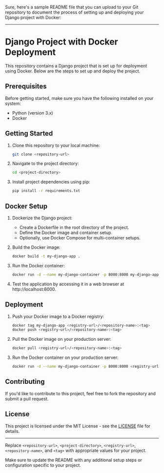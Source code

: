 Sure, here's a sample README file that you can upload to your Git repository to document the process of setting up and deploying your Django project with Docker:

---

# Django Project with Docker Deployment

This repository contains a Django project that is set up for deployment using Docker. Below are the steps to set up and deploy the project.

## Prerequisites

Before getting started, make sure you have the following installed on your system:

- Python (version 3.x)
- Docker

## Getting Started

1. Clone this repository to your local machine:

   ```bash
   git clone <repository-url>
   ```

2. Navigate to the project directory:

   ```bash
   cd <project-directory>
   ```

3. Install project dependencies using pip:

   ```bash
   pip install -r requirements.txt
   ```

## Docker Setup

1. Dockerize the Django project:
   
   - Create a Dockerfile in the root directory of the project.
   - Define the Docker image and container setup.
   - Optionally, use Docker Compose for multi-container setups.

2. Build the Docker image:

   ```bash
   docker build -t my-django-app .
   ```

3. Run the Docker container:

   ```bash
   docker run -d --name my-django-container -p 8000:8000 my-django-app
   ```

4. Test the application by accessing it in a web browser at http://localhost:8000.

## Deployment

1. Push your Docker image to a Docker registry:

   ```bash
   docker tag my-django-app <registry-url>/<repository-name>:<tag>
   docker push <registry-url>/<repository-name>:<tag>
   ```

2. Pull the Docker image on your production server:

   ```bash
   docker pull <registry-url>/<repository-name>:<tag>
   ```

3. Run the Docker container on your production server:

   ```bash
   docker run -d --name my-django-container -p 8000:8000 <registry-url>/<repository-name>:<tag>
   ```

## Contributing

If you'd like to contribute to this project, feel free to fork the repository and submit a pull request.

## License

This project is licensed under the MIT License - see the [LICENSE](LICENSE) file for details.

---

Replace `<repository-url>`, `<project-directory>`, `<registry-url>`, `<repository-name>`, and `<tag>` with appropriate values for your project.

Make sure to update the README with any additional setup steps or configuration specific to your project.
